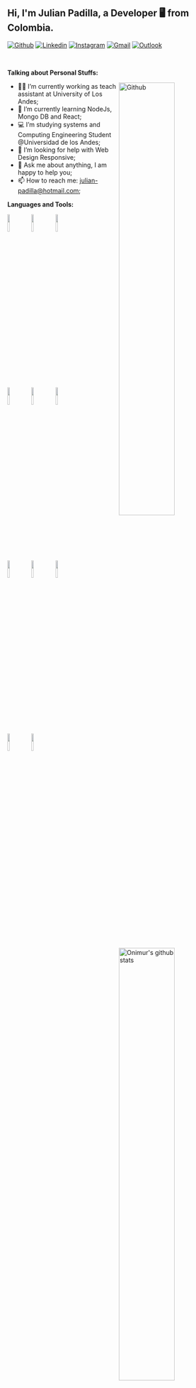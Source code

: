 <!-- Your title -->
## Hi, I'm Julian Padilla, a Developer 🖥 from Colombia.

<!-- Your badges
You can use the website to generate badges: https://shields.io/
-->

[![Github](https://img.shields.io/badge/-Github-000?style=flat&logo=Github&logoColor=white)](https://github.com/JulianP911)
[![Linkedin](https://img.shields.io/badge/-LinkedIn-blue?style=flat&logo=Linkedin&logoColor=white)](https://www.linkedin.com/in/julian-padilla-molina-468bbb46/)
[![Instagram](https://img.shields.io/badge/-Instagram-5B42C4?style=flat&labelColor=5B42C4&logo=instagram&logoColor=white)](https://www.instagram.com/julianp_911/)
[![Gmail](https://img.shields.io/badge/-Gmail-c14438?style=flat&logo=Gmail&logoColor=white)](mailto:devjulianpadilla@gmail.com)
[![Outlook](https://img.shields.io/badge/-Outlook-0078D4?style=flat&logo=Microsoft-Outlook&logoColor=white)](mailto:julian-padilla@hotmail.com)

&nbsp;

<!-- Talking about you -->
**Talking about Personal Stuffs:**

<!-- Any image aligned to the right. Beware the width -->
<img width="50%" align="right" alt="Github" src="https://www.freepik.com/blog/app/uploads/2018/10/code.jpg" />

- 🙎🏻‍ I’m currently working as teach assistant at University of Los Andes;
- 🌱 I’m currently learning NodeJs, Mongo DB and React; 
- 💻 I’m studying systems and Computing Engineering Student @Universidad de los Andes;
- 🤔 I’m looking for help with Web Design Responsive;
- 💬 Ask me about anything, I am happy to help you;
- 📫 How to reach me: julian-padilla@hotmail.com;

**Languages and Tools:** 

<!-- Your github readme stats
You can use this api: https://github.com/anuraghazra/github-readme-stats
-->
<p>
  <a href="https://github.com/onimur/handle-path-oz">
    <img width="50%" align="right" alt="Onimur's github stats" src="https://github-readme-stats.vercel.app/api?username=JulianP911&show_icons=true&hide_border=true" />
  </a>
  
  <!-- Your languages and tools. Be careful with the alignment. 
  You can use this sites to get logos: https://www.vectorlogo.zone or https://simpleicons.org/
  -->
  <code><img width="10%" src="https://www.vectorlogo.zone/logos/java/java-ar21.svg"></code>
  <code><img width="10%" src="https://www.vectorlogo.zone/logos/python/python-ar21.svg"></code>
  <code><img width="10%" src="https://www.vectorlogo.zone/logos/w3_html5/w3_html5-ar21.svg"></code>
  <br />
  <code><img width="10%" src="https://www.vectorlogo.zone/logos/getbootstrap/getbootstrap-ar21.svg"></code>
  <code><img width="10%" src="https://www.vectorlogo.zone/logos/javascript/javascript-ar21.svg"></code>
  <code><img width="10%" src="https://www.vectorlogo.zone/logos/json/json-ar21.svg"></code>
  <br />
  <code><img width="10%" src="https://www.vectorlogo.zone/logos/nodejs/nodejs-horizontal.svg"></code>
  <code><img width="10%" src="https://www.vectorlogo.zone/logos/mongodb/mongodb-ar21.svg"></code>
  <code><img width="10%" src="https://www.vectorlogo.zone/logos/reactjs/reactjs-ar21.svg"></code>
  <br />
  <code><img width="10%" src="https://www.vectorlogo.zone/logos/eclipse/eclipse-ar21.svg"></code>
  <code><img width="10%" src="https://www.vectorlogo.zone/logos/visualstudio_code/visualstudio_code-ar21.svg"></code>
</p>
